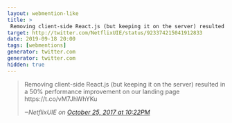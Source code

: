 ```yaml
---
layout: webmention-like
title: >
 Removing client-side React.js (but keeping it on the server) resulted in a 50% performance improvement on our landing page https://t.co/vM7JhWhYKu
target: http://twitter.com/NetflixUIE/status/923374215041912833
date: 2019-09-18 20:00
tags: [webmentions]
generator: twitter.com
generator: twitter.com
hidden: true
---
```


<blockquote>
  <p>Removing client-side React.js (but keeping it on the server) resulted in a 50% performance improvement on our landing page https://t.co/vM7JhWhYKu</p>
  <cite>‒<span class="p-author p-name">NetflixUIE</span> 
    on
    <a href="http://twitter.com/NetflixUIE/status/923374215041912833" rel="external nofollow">October 25, 2017
    at 10:22PM</a>
  </cite>
</blockquote>
